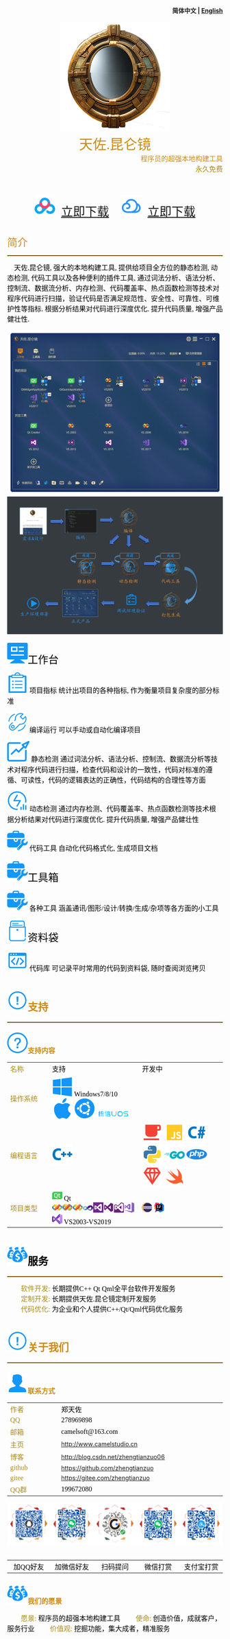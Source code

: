 ﻿<h4 align="right">简体中文 | <strong><a href="README_en.md">English</a></strong></h4>

<div align='center'>
    <img src="./common/logo_devs.png"/>
    <center><font color="#cc8b13" size=6 face="微软雅黑">天佐.昆仑镜</font></center>
</div>
<div align='right'>
<font color="#cc8b13" size=3 face="楷体">程序员的超强本地构建工具</font>
<br>
<font color="#aa8b13" size=3 face="楷体">永久免费</font>
<br>
<br>
<br>
<br>
</div>
<div align='center'>
<img src="./common/down_baidu.svg"/>　<a href="https://pan.baidu.com/s/1Abnr2yTAHukV8AyX2-ZK1A?pwd=1234"  style="font-size:28px;" target="_blank">立即下载</a>　　<img src="./common/down_weiyun.svg"/>　<a href="https://share.weiyun.com/1WNeAnwL" style="font-size:28px;" target="_blank">立即下载</a>
</div>
<br>
<br>
<font color="#cc8b13" size=5 face="微软雅黑"> 简介</font>
<hr style="height:1px;border:none;border-top:1px groove #cc8b13;" />

<font color="#000000" size=3 face="微软雅黑">　天佐.昆仑镜, 强大的本地构建工具, 提供给项目全方位的静态检测, 动态检测, 代码工具以及各种便利的插件工具, 通过词法分析、语法分析、控制流、数据流分析、内存检测、代码覆盖率、热点函数检测等技术对程序代码进行扫描，验证代码是否满足规范性、安全性、可靠性、可维护性等指标. 根据分析结果对代码进行深度优化. 提升代码质量, 增强产品健壮性.
</font>

<div align='center'>
    <img src="./images/cap001.png"/>
</div>

<div align='center'>
    <img src="./images/cap000.png"/>
</div>
<br>
<img src="./common/dev_btnWorkSpace.svg"/><font color="#000000" size=5 face="微软雅黑">工作台  </font>

<font color="#000000" size=5 face="微软雅黑">     </font><img src="./common/dev_btnInfo.svg"/><font color="#000000" size=3 face="微软雅黑"> 项目指标 </font><font color="#000000" size=3 face="微软雅黑">统计出项目的各种指标, 作为衡量项目复杂度的部分标准</font>

<font color="#000000" size=5 face="微软雅黑">     </font><img src="./common/dev_btnCompile.svg"/><font color="#000000" size=3 face="微软雅黑"> 编译运行 </font><font color="#000000" size=3 face="微软雅黑">可以手动或自动化编译项目</font>

<font color="#000000" size=5 face="微软雅黑">     </font><img src="./common/dev_btnAnalyse.svg"/><font color="#000000" size=3 face="微软雅黑"> 静态检测 </font><font color="#000000" size=3 face="微软雅黑">通过词法分析、语法分析、控制流、数据流分析等技术对程序代码进行扫描，检查代码和设计的一致性，代码对标准的遵循、可读性，代码的逻辑表达的正确性，代码结构的合理性等方面</font>

<font color="#000000" size=5 face="微软雅黑">     </font><img src="./common/dev_btnDAnalyse.svg"/><font color="#000000" size=3 face="微软雅黑"> 动态检测 </font><font color="#000000" size=3 face="微软雅黑">通过内存检测、代码覆盖率、热点函数检测等技术根据分析结果对代码进行深度优化. 提升代码质量, 增强产品健壮性</font>

<font color="#000000" size=5 face="微软雅黑">     </font><img src="./common/dev_btnTools.svg"/><font color="#000000" size=3 face="微软雅黑"> 代码工具 </font><font color="#000000" size=3 face="微软雅黑">自动化代码格式化, 生成项目文档</font>
<br>
<br>
<img src="./common/dev_btnTools.svg"/><font color="#000000" size=5 face="微软雅黑">工具箱  </font>

<font color="#000000" size=5 face="微软雅黑">     </font><img src="./common/dev_btnTools.svg"/><font color="#000000" size=3 face="微软雅黑"> 各种工具 </font><font color="#000000" size=3 face="微软雅黑">涵盖通讯/图形/设计/转换/生成/杂项等各方面的小工具</font>
<br>
<br>
<img src="./common/dev_btnFileBag.svg"/><font color="#000000" size=5 face="微软雅黑">资料袋  </font>

<font color="#000000" size=5 face="微软雅黑">     </font><img src="./common/com_btnCode.svg"/><font color="#000000" size=3 face="微软雅黑"> 代码库 </font><font color="#000000" size=3 face="微软雅黑">可记录平时常用的代码到资料袋, 随时查阅浏览拷贝</font>

# <img src="./common/com_btnAbout.svg"/><font color="#cc8b13" size=5 face="微软雅黑">支持 </font>
<hr style="height:1px;border:none;border-top:1px groove #cc8b13;" />

### <img src="./common/com_btnHelp.svg"/><font color="#cc8b13" size=3 face="微软雅黑">支持内容 </font>
<table>
  <tr>
    <td width="10%"><font color="#aa8b13" size=3 face="微软雅黑">名称</font></td>
    <td width="20%"><font color="#000000" size=3 face="微软雅黑">支持</font></td>
	<td width="20%"><font color="#000000" size=3 face="微软雅黑">开发中</font></td>
  </tr>
  <tr>
    <td><font color="#aa8b13" size=3 face="微软雅黑">操作系统</font></td>
    <td><img src="./common/windows.svg"/><font color="#000000" size=3 face="微软雅黑"> Windows7/8/10</font> <img src="./common/macos.svg"/> <img src="./common/ubuntu.svg"/> <img src="./common/uos.png"/></td>
	<td></td>
  </tr>
  <tr>
    <td><font color="#aa8b13" size=3 face="微软雅黑">编程语言</font></td>
    <td><img src="./common/Language_cpp.svg"/> </td>
	<td><img src="./common/Language_java.svg"/> <img src="./common/Language_js.svg"/> <img src="./common/Language_csharp.svg"/> <img src="./common/Language_python.svg"/> <img src="./common/Language_go.svg"/> <img src="./common/Language_php.svg"/> <img src="./common/Language_ruby.svg"/> <img src="./common/Language_swift.svg"/></td>
  </tr>
  <tr>
    <td><font color="#aa8b13" size=3 face="微软雅黑">项目类型</font></td>
    <td><img src="./common/IDE_Qt.png" width=24px height=24px/><font color="#000000" size=3 face="微软雅黑"> Qt</font><br>
	<img src="./common/IDE_VS2003.png" width=24px height=24px/><img src="./common/IDE_VS2005.png" width=24px height=24px/><img src="./common/IDE_VS2008.png" width=24px height=24px/><img src="./common/IDE_VS2010.png" width=24px height=24px/><img src="./common/IDE_VS2012.png" width=24px height=24px/><img src="./common/IDE_VS2013.png" width=24px height=24px/><img src="./common/IDE_VS2015.png" width=24px height=24px/><img src="./common/IDE_VS2017.png" width=24px height=24px/><img src="./common/IDE_VS2019.png" width=24px height=24px/><font color="#000000" size=3 face="微软雅黑"> VS2003-VS2019</font></td>	
	<td><img src="./common/IDE_ECLIPSE.png" width=24px height=24px/> <img src="./common/IDE_IntellijIDEA.png" width=24px height=24px/></font></td>
  </tr>
</table>

# <img src="./common/com_btnVision.svg"/><font color="#000000" size=5 face="微软雅黑">服务 </font>
<hr style="height:1px;border:none;border-top:1px groove #cc8b13;" />
<font color="#aa8b13" size=3 face="微软雅黑">　　软件开发: </font><font color="#000000" size=3 face="微软雅黑">长期提供C++ Qt Qml全平台软件开发服务</font>
<br>
<font color="#aa8b13" size=3 face="微软雅黑">　　定制开发: </font><font color="#000000" size=3 face="微软雅黑">长期提供天佐.昆仑镜定制开发服务</font>
<br>
<font color="#aa8b13" size=3 face="微软雅黑">　　代码优化: </font><font color="#000000" size=3 face="微软雅黑">为企业和个人提供C++/Qt/Qml代码优化服务</font>

# <img src="./common/com_btnAbout.svg"/><font color="#cc8b13" size=5 face="微软雅黑">关于我们 </font>
<hr style="height:1px;border:none;border-top:1px groove #cc8b13;" />

### <img src="./common/com_btnWriter.svg"/><font color="#cc8b13" size=3 face="微软雅黑">联系方式 </font>

<table>
  <tr>
    <td width="10%"><font color="#aa8b13" size=3 face="微软雅黑">作者</font></td>
    <td width="20%"><font color="#000000" size=3 face="微软雅黑">郑天佐</font></td>
  </tr>
  <tr>
    <td><font color="#aa8b13" size=3 face="微软雅黑">QQ</font></td>
    <td><font color="#000000" size=3 face="微软雅黑">278969898</font></td>
  </tr>
  <tr>
    <td><font color="#aa8b13" size=3 face="微软雅黑">邮箱</font></td>
    <td><font color="#000000" size=3 face="微软雅黑">camelsoft@163.com</font></td>
  </tr>
  <tr>
    <td><font color="#aa8b13" size=3 face="微软雅黑">主页</font></td>
    <td><a class="httplink" href="http://www.camelstudio.cn">http://www.camelstudio.cn</a></td>
  </tr>
  <tr>
    <td><font color="#aa8b13" size=3 face="微软雅黑">博客</font></td>
    <td><a class="httplink" href="http://blog.csdn.net/zhengtianzuo06">http://blog.csdn.net/zhengtianzuo06</a></td>
  </tr>
  <tr>
    <td><font color="#aa8b13" size=3 face="微软雅黑">github</font></td>
    <td><a class="httplink" href="https://github.com/zhengtianzuo">https://github.com/zhengtianzuo</a></td>
  </tr>
  <tr>
    <td><font color="#aa8b13" size=3 face="微软雅黑">gitee</font></td>
    <td><a class="httplink" href="https://gitee.com/zhengtianzuo">https://gitee.com/zhengtianzuo</a></td>
  </tr>
  <tr>
    <td><font color="#aa8b13" size=3 face="微软雅黑">QQ群</font></td>
    <td><font color="#000000" size=3 face="微软雅黑">199672080</font></td>
  </tr>
</table>
<div align='center'>
    <img src="./common/allinone.png"/>
</div>
<br>
<table style='table-layout:fixed;'>
  <tr>
  <td align='center' width="10%"><font color="#000000" size=3 face="微软雅黑">加QQ好友</font></td>
  <td align='center' width="10%"><font color="#000000" size=3 face="微软雅黑">加微信好友</font></td>
  <td align='center' width="10%"><font color="#000000" size=3 face="微软雅黑">扫码提问</font></td>
  <td align='center' width="10%"><font color="#000000" size=3 face="微软雅黑">微信打赏</font></td>
  <td align='center' width="10%"><font color="#000000" size=3 face="微软雅黑">支付宝打赏</font></td>
  </tr>
</table>

### <img src="./common/com_btnVision.svg"/><font color="#cc8b13" size=3 face="微软雅黑">我们的愿景 </font>
<font color="#aa8b13" size=3 face="微软雅黑">　　愿景: </font><font color="#000000" size=3 face="微软雅黑">程序员的超强本地构建工具</font>
<font color="#aa8b13" size=3 face="微软雅黑">　　使命: </font><font color="#000000" size=3 face="微软雅黑">创造价值，成就客户，服务行业</font>
<font color="#aa8b13" size=3 face="微软雅黑">　　价值观: </font><font color="#000000" size=3 face="微软雅黑">挖掘功能，集大成者，精准服务</font>
